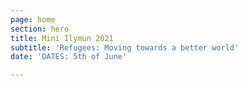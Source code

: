 ```yaml
---
page: home
section: hero
title: Mini Ilymun 2021
subtitle: 'Refugees: Moving towards a better world'
date: 'DATES: 5th of June'

---
```

